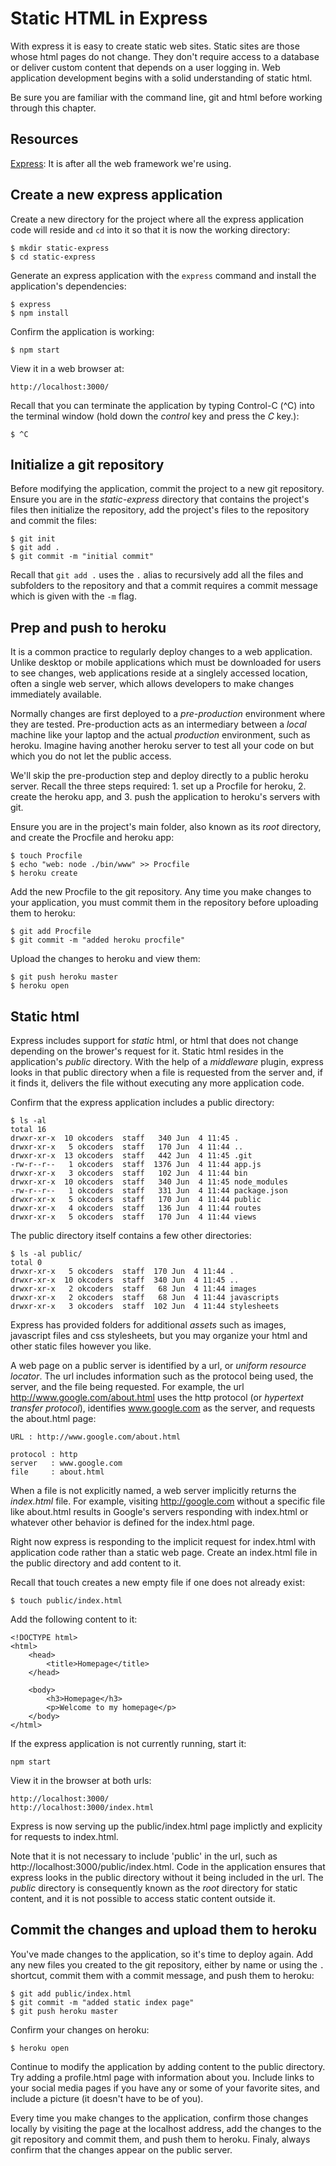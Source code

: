 Static HTML in Express
====

With express it is easy to create static web sites. Static sites are those whose html pages do not change. They don't require access to a database or deliver custom content that depends on a user logging in. Web application development begins with a solid understanding of static html.

Be sure you are familiar with the command line, git and html before working through this chapter.

## Resources

[Express](http://expressjs.com/): It is after all the web framework we're using.

## Create a new express application

Create a new directory for the project where all the express application code will reside and `cd` into it so that it is now the working directory:

	$ mkdir static-express
	$ cd static-express

Generate an express application with the `express` command and install the application's dependencies:

	$ express
	$ npm install
	
Confirm the application is working:

	$ npm start

View it in a web browser at:

	http://localhost:3000/

Recall that you can terminate the application by typing Control-C (^C) into the terminal window (hold down the *control* key and press the *C* key.):

	$ ^C

## Initialize a git repository

Before modifying the application, commit the project to a new git repository. Ensure you are in the *static-express* directory that contains the project's files then initialize the repository, add the project's files to the repository and commit the files:

	$ git init
	$ git add .
	$ git commit -m "initial commit"

Recall that `git add .` uses the `.` alias to recursively add all the files and subfolders to the repository and that a commit requires a commit message which is given with the `-m` flag.


## Prep and push to heroku

It is a common practice to regularly deploy changes to a web application. Unlike desktop or mobile applications which must be downloaded for users to see changes, web applications reside at a singlely accessed location, often  a single web server, which allows developers to make changes immediately available.

Normally changes are first deployed to a *pre-production* environment where they are tested. Pre-production acts as an intermediary between a *local* machine like your laptop and the actual *production* environment, such as heroku. Imagine having another heroku server to test all your code on but which you do not let the public access.

We'll skip the pre-production step and deploy directly to a public heroku server. Recall the three steps required: 1. set up a Procfile for heroku, 2. create the heroku app, and 3. push the application to heroku's servers with git.

Ensure you are in the project's main folder, also known as its *root* directory, and create the Procfile and heroku app:

	$ touch Procfile
	$ echo "web: node ./bin/www" >> Procfile
	$ heroku create
	
Add the new Procfile to the git repository. Any time you make changes to your application, you must commit them in the repository before uploading them to heroku:

	$ git add Procfile
	$ git commit -m "added heroku procfile"
	
Upload the changes to heroku and view them:

	$ git push heroku master
	$ heroku open
 
 

## Static html

Express includes support for *static* html, or html that does not change depending on the brower's request for it. Static html resides in the application's *public* directory. With the help of a *middleware* plugin, express looks in that public directory when a file is requested from the server and, if it finds it, delivers the file without executing any more application code.

Confirm that the express application includes a public directory:

	$ ls -al
	total 16
	drwxr-xr-x  10 okcoders  staff   340 Jun  4 11:45 .
	drwxr-xr-x   5 okcoders  staff   170 Jun  4 11:44 ..
	drwxr-xr-x  13 okcoders  staff   442 Jun  4 11:45 .git
	-rw-r--r--   1 okcoders  staff  1376 Jun  4 11:44 app.js
	drwxr-xr-x   3 okcoders  staff   102 Jun  4 11:44 bin
	drwxr-xr-x  10 okcoders  staff   340 Jun  4 11:45 node_modules
	-rw-r--r--   1 okcoders  staff   331 Jun  4 11:44 package.json
	drwxr-xr-x   5 okcoders  staff   170 Jun  4 11:44 public
	drwxr-xr-x   4 okcoders  staff   136 Jun  4 11:44 routes
	drwxr-xr-x   5 okcoders  staff   170 Jun  4 11:44 views
	
The public directory itself contains a few other directories:

	$ ls -al public/
	total 0
	drwxr-xr-x   5 okcoders  staff  170 Jun  4 11:44 .
	drwxr-xr-x  10 okcoders  staff  340 Jun  4 11:45 ..
	drwxr-xr-x   2 okcoders  staff   68 Jun  4 11:44 images
	drwxr-xr-x   2 okcoders  staff   68 Jun  4 11:44 javascripts
	drwxr-xr-x   3 okcoders  staff  102 Jun  4 11:44 stylesheets
	
Express has provided folders for additional *assets* such as images, javascript files and css stylesheets, but you may organize your html and other static files however you like. 

A web page on a public server is identified by a url, or *uniform resource locator*. The url includes information such as the protocol being used, the server, and the file being requested. For example, the url http://www.google.com/about.html uses the http protocol (or *hypertext transfer protocol*), identifies www.google.com as the server, and requests the about.html page:

	URL : http://www.google.com/about.html
	
	protocol : http
	server   : www.google.com
	file     : about.html

When a file is not explicitly named, a web server implicitly returns the *index.html* file. For example, visiting http://google.com without a specific file like about.html results in Google's servers responding with index.html or whatever other behavior is defined for the index.html page.

Right now express is responding to the implicit request for index.html with application code rather than a static web page. Create an index.html file in the public directory and add content to it.

Recall that touch creates a new empty file if one does not already exist:

	$ touch public/index.html
	
Add the following content to it:

	<!DOCTYPE html>
	<html>
		<head>
			<title>Homepage</title>
		</head>
		
		<body>
			<h3>Homepage</h3>
			<p>Welcome to my homepage</p>
		</body>
	</html>
	
If the express application is not currently running, start it:

	npm start
	
View it in the browser at both urls:

	http://localhost:3000/
	http://localhost:3000/index.html
	
Express is now serving up the public/index.html page implictly and explicity for requests to index.html.

Note that it is not necessary to include 'public' in the url, such as http://localhost:3000/public/index.html. Code in the  application ensures that express looks in the public directory without it being included in the url. The *public* directory is consequently known as the *root* directory for static content, and it is not possible to access static content outside it.

## Commit the changes and upload them to heroku

You've made changes to the application, so it's time to deploy again. Add any new files you created to the git repository, either by name or using the `.` shortcut, commit them with a commit message, and push them to heroku:

	$ git add public/index.html
	$ git commit -m "added static index page"
	$ git push heroku master

Confirm your changes on heroku:
	
	$ heroku open
	
Continue to modify the application by adding content to the public directory. Try adding a profile.html page with information about you. Include links to your social media pages if you have any or some of your favorite sites, and include a picture (it doesn't have to be of you).

Every time you make changes to the application, confirm those changes locally by visiting the page at the localhost address, add the changes to the git repository and commit them, and push them to heroku. Finaly, always confirm that the changes appear on the public server.
